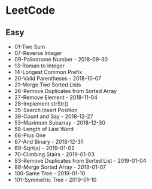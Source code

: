 # LeetCode 

## Easy

+ 01-Two Sum
+ 07-Reverse Integer
+ 09-Palindrome Number                          - 2018-09-30
+ 13-Roman to Integer
+ 14-Longest Common Prefix   
+ 20-Valid Parentheses                          - 2018-10-07
+ 21-Merge Two Sorted Lists  
+ 26-Remove Duplicates from Sorted Array    
+ 27-Remove Element                             - 2018-11-04
+ 28-Implement strStr()
+ 35-Search Insert Position
+ 38-Count and Say                              - 2018-12-27
+ 53-Maximum Subarray                           - 2018-12-30
+ 58-Length of Last Word    
+ 66-Plus One   
+ 67-And Binary                                 - 2018-12-31
+ 69-Sqrt(x)                                    - 2019-01-02
+ 70-Climbing Stairs                            - 2019-01-03
+ 83-Remove Duplicates from Sorted List         - 2019-01-04  
+ 88-Merge Sorted Array                         - 2019-01-07
+ 100-Same Tree                                 - 2019-01-10
+ 101-Symmetric Tree                            - 2019-01-10

